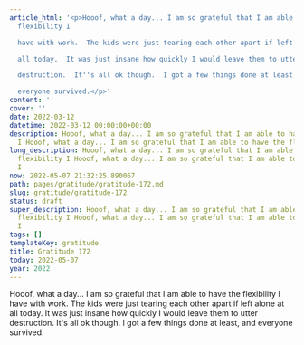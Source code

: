 ```yaml
---
article_html: '<p>Hooof, what a day... I am so grateful that I am able to have the
  flexibility I

  have with work.  The kids were just tearing each other apart if left alone at

  all today.  It was just insane how quickly I would leave them to utter

  destruction.  It''s all ok though.  I got a few things done at least, and

  everyone survived.</p>'
content: ''
cover: ''
date: 2022-03-12
datetime: 2022-03-12 00:00:00+00:00
description: Hooof, what a day... I am so grateful that I am able to have the flexibility
  I Hooof, what a day... I am so grateful that I am able to have the flexibility I
long_description: Hooof, what a day... I am so grateful that I am able to have the
  flexibility I Hooof, what a day... I am so grateful that I am able to have the flexibility
  I
now: 2022-05-07 21:32:25.890067
path: pages/gratitude/gratitude-172.md
slug: gratitude/gratitude-172
status: draft
super_description: Hooof, what a day... I am so grateful that I am able to have the
  flexibility I Hooof, what a day... I am so grateful that I am able to have the flexibility
  I
tags: []
templateKey: gratitude
title: Gratitude 172
today: 2022-05-07
year: 2022
---
```


Hooof, what a day... I am so grateful that I am able to have the flexibility I
have with work.  The kids were just tearing each other apart if left alone at
all today.  It was just insane how quickly I would leave them to utter
destruction.  It's all ok though.  I got a few things done at least, and
everyone survived.